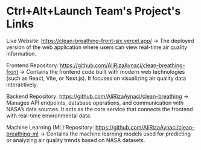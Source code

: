 # Ctrl+Alt+Launch Team's Project's Links

Live Website: https://clean-breathing-front-six.vercel.app/
 → The deployed version of the web application where users can view real-time air quality information.


Frontend Repository: https://github.com/AliRizaAynaci/clean-breathing-front
 → Contains the frontend code built with modern web technologies (such as React, Vite, or Next.js). It focuses on visualizing air quality data interactively.


Backend Repository: https://github.com/AliRizaAynaci/clean-breathing
 → Manages API endpoints, database operations, and communication with NASA’s data sources. It acts as the core service that connects the frontend with real-time environmental data.


Machine Learning (ML) Repository: https://github.com/AliRizaAynaci/clean-breathing-ml
 → Contains the machine learning models used for predicting or analyzing air quality trends based on NASA datasets.
